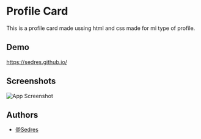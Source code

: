 
# Profile Card

This is a profile card made ussing html and css made for mi type of profile.


## Demo

https://sedres.github.io/


## Screenshots

![App Screenshot](https://i.imgur.com/PcX9BRO.png)


## Authors

- [@Sedres](https://github.com/Sedres)

